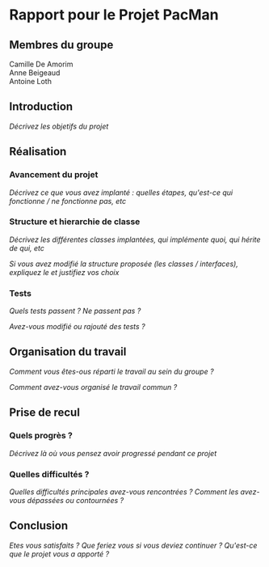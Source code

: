 # Rapport pour le Projet PacMan

## Membres du groupe

Camille De Amorim  
Anne Beigeaud  
Antoine Loth

## Introduction

*Décrivez les objetifs du projet*

## Réalisation

### Avancement du projet

*Décrivez ce que vous avez implanté : quelles étapes, qu'est-ce qui fonctionne / ne fonctionne pas, etc*

### Structure et hierarchie de classe

*Décrivez les différentes classes implantées, qui implémente quoi, qui hérite de qui, etc*

*Si vous avez modifié la structure proposée (les classes / interfaces), expliquez le et justifiez vos choix*

### Tests

*Quels tests passent ? Ne passent pas ?*

*Avez-vous modifié ou rajouté des tests ?*

## Organisation du travail

*Comment vous êtes-ous réparti le travail au sein du groupe ?*

*Comment avez-vous organisé le travail commun ?*

## Prise de recul

### Quels progrès ?

*Décrivez là où vous pensez avoir progressé pendant ce projet*

### Quelles difficultés ?

*Quelles difficultés principales avez-vous rencontrées ? Comment les avez-vous dépassées ou contournées ?*

## Conclusion

*Etes vous satisfaits ? Que feriez vous si vous deviez continuer ? Qu'est-ce que le projet vous a apporté ?*
